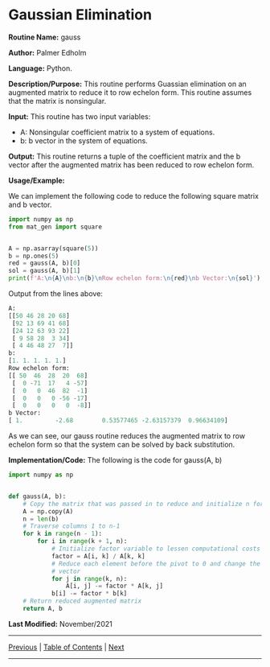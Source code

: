 # Gaussian Elimination

**Routine Name:** gauss

**Author:** Palmer Edholm

**Language:** Python.

**Description/Purpose:** This routine performs Guassian elimination on an augmented matrix to reduce it to row echelon form.
This routine assumes that the matrix is nonsingular.

**Input:** This routine has two input variables:

* A: Nonsingular coefficient matrix to a system of equations.
* b: b vector in the system of equations.

**Output:** This routine returns a tuple of the coefficient matrix and the b vector after the augmented matrix has been
reduced to row echelon form.

**Usage/Example:**

We can implement the following code to reduce the following square matrix and b vector.
```python
import numpy as np
from mat_gen import square


A = np.asarray(square(5))
b = np.ones(5)
red = gauss(A, b)[0]
sol = gauss(A, b)[1]
print(f'A:\n{A}\nb:\n{b}\nRow echelon form:\n{red}\nb Vector:\n{sol}')
```
Output from the lines above:
```python
A:
[[50 46 28 20 68]
 [92 13 69 41 68]
 [24 12 63 93 22]
 [ 9 58 28  3 34]
 [ 4 46 48 27  7]]
b:
[1. 1. 1. 1. 1.]
Row echelon form:
[[ 50  46  28  20  68]
 [  0 -71  17   4 -57]
 [  0   0  46  82  -1]
 [  0   0   0 -56 -17]
 [  0   0   0   0  -8]]
b Vector:
[ 1.         -2.68        0.53577465 -2.63157379  0.96634109]
```
As we can see, our gauss routine reduces the augmented matrix to row echelon form so that the system can be solved by back
substitution.

**Implementation/Code:** The following is the code for gauss(A, b)
```python
import numpy as np


def gauss(A, b):
    # Copy the matrix that was passed in to reduce and initialize n for loops
    A = np.copy(A)
    n = len(b)
    # Traverse columns 1 to n-1
    for k in range(n - 1):
        for i in range(k + 1, n):
            # Initialize factor variable to lessen computational costs
            factor = A[i, k] / A[k, k]
            # Reduce each element before the pivot to 0 and change the associated value of the b
            # vector
            for j in range(k, n):
                A[i, j] -= factor * A[k, j]
            b[i] -= factor * b[k]
    # Return reduced augmented matrix
    return A, b
```
**Last Modified:** November/2021

<hr>

[Previous](matgen.md)
| [Table of Contents](toc/manual_toc.md)
| [Next]()

<hr>
